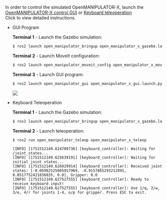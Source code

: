 In order to control the simulated OpenMANIPULATOR-X, launch the [OpenMANIPULATOR-X control GUI](/docs/en/platform/openmanipulator_x/ros_operation/#gui-program) or [Keyboard teleoperation](/docs/en/platform/openmanipulator_x/ros_operation/#keyboard)  
Click to view detailed instructions.

- GUI Program

  **Terminal 1** - Launch the Gazebo simulation:
  ```bash
  $ ros2 launch open_manipulator_bringup open_manipulator_x_gazebo.launch.py
  ```

  **Terminal 2** - Launch MoveIt configuration:
  ```bash
  $ ros2 launch open_manipulator_moveit_config open_manipulator_x_moveit.launch.py use_sim:=true
  ```

  **Terminal 3** - Launch GUI program:
  ```bash
  $ ros2 launch open_manipulator_gui open_manipulator_x_gui.launch.py
  ```
  ![](/assets/images/platform/openmanipulator_x/OpenManipulator_x_GUI.png)

- Keyboard Teleoperation

  **Terminal 1** - Launch the Gazebo simulation:
  ```bash
  $ ros2 launch open_manipulator_bringup open_manipulator_x_gazebo.launch.py
  ```

  **Terminal 2** - Launch teleoperation:
  ```bash
  $ ros2 run open_manipulator_teleop open_manipulator_x_teleop
  ```

  ```
  [INFO] [1751512149.624709736] [keyboard_controller]: Waiting for /joint_states...
  [INFO] [1751512149.625639191] [keyboard_controller]: Waiting for initial joint states...
  [INFO] [1751512149.626929914] [keyboard_controller]: Received joint states: [-0.05982525065917969, -0.9157865293212891, 0.8517752421836835, 0.0], Gripper: 0.0
  [INFO] [1751512149.627527555] [keyboard_controller]: Ready to receive keyboard input!
  [INFO] [1751512149.627527555] [keyboard_controller]: Use 1/q, 2/w, 3/e, 4/r for joints 1-4, o/p for gripper. Press ESC to exit.
  ``` 
